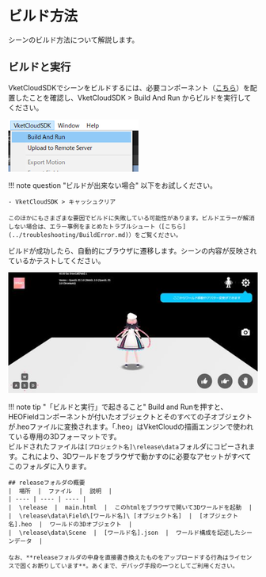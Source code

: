 
# ビルド方法
シーンのビルド方法について解説します。

## ビルドと実行
VketCloudSDKでシーンをビルドするには、必要コンポーネント（[こちら](WorldBasicComponents.md)）を配置したことを確認し、VketCloudSDK > Build And Run からビルドを実行してください。  
  
![BuildAndRun](img/BuildAndRun.jpg)  

!!! note question "ビルドが出来ない場合" 
    以下をお試しください。

    - VketCloudSDK > キャッシュクリア

    このほかにもさまざまな要因でビルドに失敗している可能性があります。ビルドエラーが解消しない場合は、エラー事例をまとめたトラブルシュート（[こちら](../troubleshooting/BuildError.md)）をご覧ください。

ビルドが成功したら、自動的にブラウザに遷移します。シーンの内容が反映されているかテストしてください。

![BuildAndRun](img/buildsuccess.jpg)  


!!! note tip "「ビルドと実行」で起きること"
    Build and Runを押すと、HEOFieldコンポーネントが付いたオブジェクトとそのすべての子オブジェクトが.heoファイルに変換されます。「.heo」はVketCloudの描画エンジンで使われている専用の3Dフォーマットです。  
    ビルドされたファイルは`[プロジェクト名]\release\data`フォルダにコピーされます。これにより、3Dワールドをブラウザで動かすのに必要なアセットがすべてこのフォルダに入ります。
    
    ## releaseフォルダの概要
    |  場所  |  ファイル  |  説明  |
    | ---- | ---- | ---- |
    |  \release  |  main.html  |  このhtmlをブラウザで開いて3Dワールドを起動  |
    |  \release\data\Field\[ワールド名]\ [オブジェクト名]  |  [オブジェクト名].heo  |  ワールドの3Dオブジェクト  |
    |  \release\data\Scene  |  [ワールド名].json  |  ワールド構成を記述したシーンデータ  |

    なお、**releaseフォルダの中身を直接書き換えたものをアップロードする行為はライセンスで固くお断りしています**。あくまで、デバッグ手段の一つとしてご利用ください。
